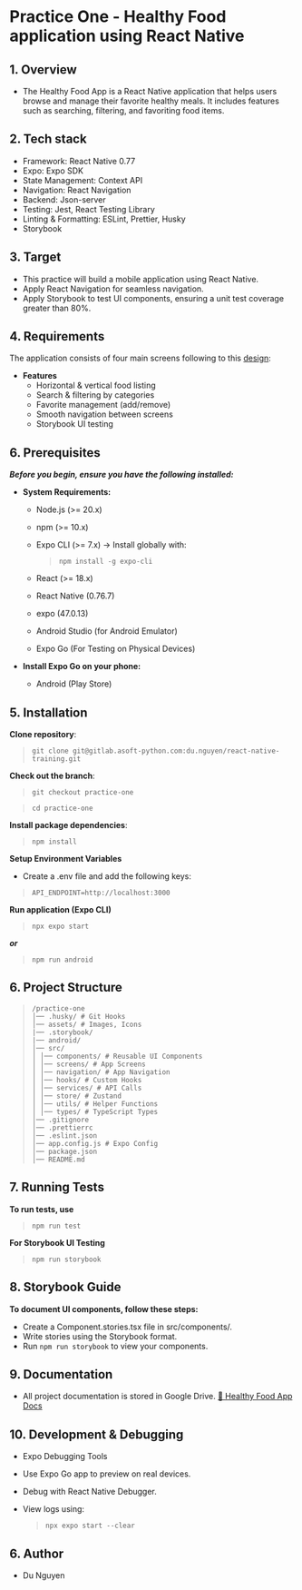 # Practice One - Healthy Food application using React Native

## 1. Overview

- The Healthy Food App is a React Native application that helps users browse and manage their favorite healthy meals. It includes features such as searching, filtering, and favoriting food items.

## 2. Tech stack

- Framework: React Native 0.77
- Expo: Expo SDK
- State Management: Context API
- Navigation: React Navigation
- Backend: Json-server
- Testing: Jest, React Testing Library
- Linting & Formatting: ESLint, Prettier, Husky
- Storybook

## 3. Target

- This practice will build a mobile application using React Native.
- Apply React Navigation for seamless navigation.
- Apply Storybook to test UI components, ensuring a unit test coverage greater than 80%.

## 4. Requirements

The application consists of four main screens following to this [design](<https://www.figma.com/file/LLkkEV64nhoR8empRw79Kl/Healthy-Food-App-(Community)?node-id=201%3A144&t=iVpH44LU0tyuYvtG-0>):

- **Features**
  - Horizontal & vertical food listing
  - Search & filtering by categories
  - Favorite management (add/remove)
  - Smooth navigation between screens
  - Storybook UI testing

## 6. Prerequisites

**_Before you begin, ensure you have the following installed:_**

- **System Requirements:**

  - Node.js (>= 20.x)
  - npm (>= 10.x)
  - Expo CLI (>= 7.x) → Install globally with:

    > ```
    > npm install -g expo-cli
    > ```

  - React (>= 18.x)
  - React Native (0.76.7)
  - expo (47.0.13)
  - Android Studio (for Android Emulator)
  - Expo Go (For Testing on Physical Devices)

- **Install Expo Go on your phone:**
  - Android (Play Store)

## 5. Installation

**Clone repository**:

> ```
> git clone git@gitlab.asoft-python.com:du.nguyen/react-native-training.git
> ```

**Check out the branch**:

> ```
> git checkout practice-one
> ```

> ```
> cd practice-one
> ```

**Install package dependencies**:

> ```
> npm install
> ```

**Setup Environment Variables**

- Create a .env file and add the following keys:

> ```
> API_ENDPOINT=http://localhost:3000
> ```

**Run application (Expo CLI)**

> ```
> npx expo start
> ```

**_or_**

> ```
> npm run android
> ```

## 6. Project Structure

> ```
> /practice-one
> │── .husky/ # Git Hooks
> │── assets/ # Images, Icons
> |── .storybook/
> |── android/
> │── src/
> │ │── components/ # Reusable UI Components
> │ │── screens/ # App Screens
> │ │── navigation/ # App Navigation
> │ │── hooks/ # Custom Hooks
> │ │── services/ # API Calls
> │ │── store/ # Zustand
> │ │── utils/ # Helper Functions
> │ │── types/ # TypeScript Types
> │── .gitignore
> │── .prettierrc
> │── .eslint.json
> │── app.config.js # Expo Config
> │── package.json
> │── README.md
> ```

## 7. Running Tests

**To run tests, use**

> ```
> npm run test
> ```

**For Storybook UI Testing**

> ```
> npm run storybook
> ```

## 8. Storybook Guide

**To document UI components, follow these steps:**

- Create a Component.stories.tsx file in src/components/.
- Write stories using the Storybook format.
- Run `npm run storybook` to view your components.

## 9. Documentation

- All project documentation is stored in Google Drive.
  [📂 Healthy Food App Docs](http://localhost:3000)

## 10. Development & Debugging

- Expo Debugging Tools
- Use Expo Go app to preview on real devices.
- Debug with React Native Debugger.
- View logs using:

  > ```
  > npx expo start --clear
  > ```

## 6. Author

- Du Nguyen
